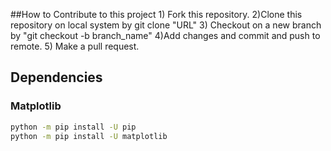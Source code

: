 ##How to Contribute to this project
    1) Fork this repository.
    2)Clone this repository on local system by git clone "URL"
    3) Checkout on a new branch by "git checkout -b branch_name"
    4)Add changes and commit and push to remote.
    5) Make a pull request.

## Dependencies

### Matplotlib
```bash
python -m pip install -U pip
python -m pip install -U matplotlib
```